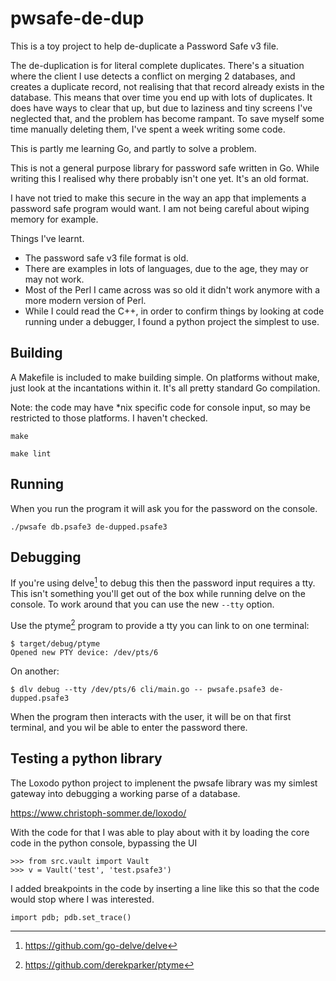 # pwsafe-de-dup

This is a toy project to help de-duplicate a Password Safe v3 file.

The de-duplication is for literal complete duplicates.  There's a
situation where the client I use detects a conflict on merging 2
databases, and creates a duplicate record, not realising that that
record already exists in the database.  This means that over time you
end up with lots of duplicates.  It does have ways to clear that up, but
due to laziness and tiny screens I've neglected that, and the problem
has become rampant.  To save myself some time manually deleting them,
I've spent a week writing some code.

This is partly me learning Go, and partly to solve a problem.

This is not a general purpose library for password safe written in Go.  While
writing this I realised why there probably isn't one yet.  It's an old format.

I have not tried to make this secure in the way an app that implements a
password safe program would want.  I am not being careful about wiping memory
for example.

Things I've learnt.

* The password safe v3 file format is old.
* There are examples in lots of languages, due to the age, they may or may not
  work.
* Most of the Perl I came across was so old it didn't work anymore with a more
  modern version of Perl.
* While I could read the C++, in order to confirm things by looking at code
  running under a debugger, I found a python project the simplest to use.

## Building

A Makefile is included to make building simple.  On platforms without make,
just look at the incantations within it.  It's all pretty standard Go
compilation.

Note: the code may have \*nix specific code for console input, so may be
restricted to those platforms.  I haven't checked.

    make

    make lint

## Running

When you run the program it will ask you for the password on the console.

    ./pwsafe db.psafe3 de-dupped.psafe3

## Debugging

If you're using delve[^1] to debug this then the password input requires a
tty.  This isn't something you'll get out of the box while running delve on
the console.  To work around that you can use the new `--tty` option.

Use the ptyme[^2] program to provide a tty you can link to on one terminal:

    $ target/debug/ptyme
    Opened new PTY device: /dev/pts/6

On another:

    $ dlv debug --tty /dev/pts/6 cli/main.go -- pwsafe.psafe3 de-dupped.psafe3

When the program then interacts with the user, it will be on that first
terminal, and you wil be able to enter the password there.

[^1]: https://github.com/go-delve/delve
[^2]: https://github.com/derekparker/ptyme

## Testing a python library

The Loxodo python project to implenent the pwsafe library was my simlest
gateway into debugging a working parse of a database.

https://www.christoph-sommer.de/loxodo/

With the code for that I was able to play about with it by loading the core
code in the python console, bypassing the UI

    >>> from src.vault import Vault
    >>> v = Vault('test', 'test.psafe3')

I added breakpoints in the code by inserting a line like this so that the code
would stop where I was interested.

    import pdb; pdb.set_trace()
